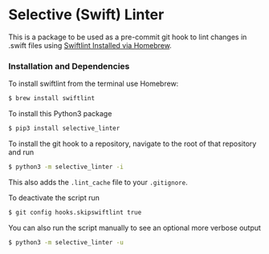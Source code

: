 # Selective (Swift) Linter

This is a package to be used as a pre-commit git hook to lint changes in .swift files using [Swiftlint Installed via Homebrew](https://formulae.brew.sh/formula/swiftlint).

### Installation and  Dependencies
To install swiftlint from the terminal use Homebrew:
```sh
$ brew install swiftlint
```
To install this Python3 package

```sh
$ pip3 install selective_linter
```

To install the git hook to a repository, navigate to the root of that repository and run

```sh
$ python3 -m selective_linter -i
```

This also adds the `.lint_cache` file to your `.gitignore`. 

To deactivate the script run

```sh
$ git config hooks.skipswiftlint true
```

You can also run the script manually to see an optional more verbose output
```sh
$ python3 -m selective_linter -u
```
